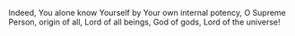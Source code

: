 Indeed, You alone know Yourself by Your own internal potency, O Supreme Person, origin of all, Lord of all beings, God of gods, Lord of the universe!